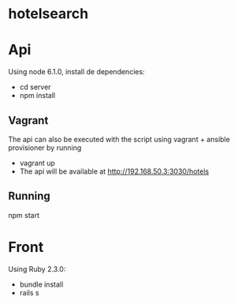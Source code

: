 # hotelsearch

Api
======

Using node 6.1.0, install de dependencies:
- cd server
- npm install

Vagrant
----
The api can also be executed with the script using vagrant + ansible provisioner by running
- vagrant up
- The api will be available at http://192.168.50.3:3030/hotels

Running
---------

npm start

Front
======

Using Ruby 2.3.0:

- bundle install
- rails s
